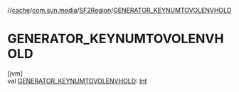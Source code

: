 //[cache](../../../index.md)/[com.sun.media](../index.md)/[SF2Region](index.md)/[GENERATOR_KEYNUMTOVOLENVHOLD](-g-e-n-e-r-a-t-o-r_-k-e-y-n-u-m-t-o-v-o-l-e-n-v-h-o-l-d.md)

# GENERATOR_KEYNUMTOVOLENVHOLD

[jvm]\
val [GENERATOR_KEYNUMTOVOLENVHOLD](-g-e-n-e-r-a-t-o-r_-k-e-y-n-u-m-t-o-v-o-l-e-n-v-h-o-l-d.md): [Int](https://kotlinlang.org/api/latest/jvm/stdlib/kotlin/-int/index.html)
